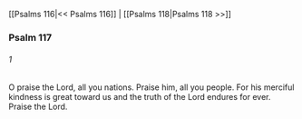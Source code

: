[[Psalms 116|<< Psalms 116]]  |  [[Psalms 118|Psalms 118 >>]]

### Psalm 117
###### 1
O praise the Lord, all you nations. Praise him, all you people. For his merciful kindness is great toward us and the truth of the Lord endures for ever. Praise the Lord.